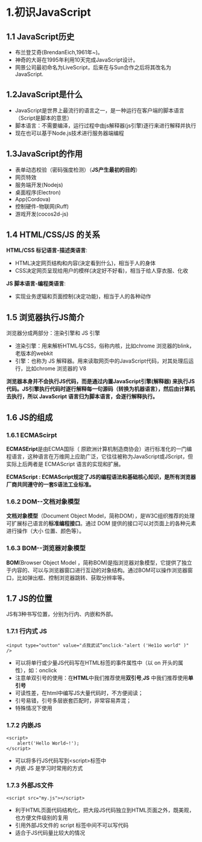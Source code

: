 # 1.初识JavaScript

## 1.1 JavaScript历史

* 布兰登艾奇(BrendanEich,1961年~)。
* 神奇的大哥在1995年利用10天完成JavaScript设计。
* 网景公司最初命名为LiveScript，后来在与Sun合作之后将其改名为JavaScript.

## 1.2JavaScript是什么

* JavaScript是世界上最流行的语言之一，是一种运行在客户端的脚本语言（Script是脚本的意思）
* 脚本语言：不需要编泽，运行过程中由js解释器(js引擎)逐行来进行解释并执行
* 现在也可以基于Node.js技术进行服务器端编程

## 1.3JavaScript的作用

* 表单动态校验（密码强度检测）（**JS产生最初的目的**）
* 网页特效
* 服务端开发(Nodejs)
* 桌面程序(Electron)
* App(Cordova)
* 控制硬件-物联网(Ruff)
* 游戏开发(cocos2d-js)

## 1.4 HTML/CSS/JS 的关系

**HTML/CSS 标记语言-描述类语言**:

* HTML决定网页结构和内容(決定看到什么)，相当于人的身体
* CSS决定网页呈现给用户的模样(决定好不好看)，相当于给人穿衣服、化收

**JS 脚本语言-编程类语言**:

* 实现业务逻辐和页面控制(决定功能)，相当于人的各种动作

## 1.5 浏览器执行JS简介

浏览器分成两部分：渲染引擎和 JS 引擎

* 渲染引擎：用来解析HTML与CSS，俗称内核，比如chrome 浏览器的blink，老版本的webkit
* 引擎：也称为 JS 解释器。用来读取网页中的JavaScript代码，对其处理后运行，比如chrome 浏览器的 V8

**浏览器本身并不会执行JS代码，而是通过内置JavaScript引擎(解释器) 来执行JS代码。JS引擎执行代码时逐行解释每一句源码（转换为机器语言），然后由计算机去执行，所以 JavaScript 语言归为脚本语言，会逐行解释执行。**

## 1.6 JS的组成

### 1.6.1 ECMAScirpt

**ECMASEript**是由ECMA国际（ 原欧洲计算机制造商协会）进行标准化的一门编程语言，这种语言在万维网上应助广泛，它往往被称为JavaScript或JScript，但实际上后两者是 ECMAScript 语言的实现和扩展。

**ECMAScript : ECMAScript规定了JS的编程语法和基础核心知识，是所有浏览器厂商共同遵守的一套S语法工业标准。**

### 1.6.2 DOM--文档对象模型

**文档对象模型**（Document Object Model，简称DOM），是W3C组织推荐的处理可扩展标己语言的**标准编程接口**。通过 DOM 提供的接口可以对页面上的各种元素进行操作（大小 位置、颜色等）。

### 1.6.3 BOM--浏览器对象模型

**BOM**(Browser Object Model ，简称BOM)是指浏览器对象模型，它提供了独立于内容的、可以与浏览器窗口进行互动的对象结构。通过BOM可以操作浏览器窗口，比如弹出框、控制浏览器跳转、获取分辨率等。

## 1.7 JS的位置

JS有3种书写位置，分别为行内、内嵌和外部。

### 1.7.1 行内式 JS

    <input type="outton" value="点我武试”onclick-"alert ('He11o world" )" />

* 可以将单行或少量JS代码写在HTML标签的事件属性中（以 on 开头的属性），如：onclick
* 注意单双引号的使用：在**HTML**中我们推荐使用**双引号**,**JS** 中我们推荐使用**单引号**
* 可读性差，在html中编写JS大量代码时，不方便阅读；
* 引号易错，引号多层嵌套匹配时，非常容易弄混；
* 特殊情况下使用

### 1.7.2 内嵌JS

    <script>
        alert('Hello World~!');
    </script>

* 可以将多行JS代码写到\<script>标签中
* 内嵌 JS 是学习时常用的方式

### 1.7.3 外部JS文件

    <script src="my.js"></script>

* 利于HTML页面代码结构化，把大段JS代码独立到HTML页面之外，既美观，也方便文件级别的复用
* 引用外部JS文件的 script 标签中间不可以写代码
* 适合于JS代码量比较大的情况